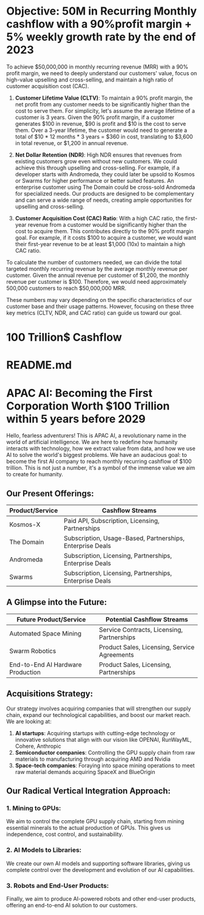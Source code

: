 # Objective: 50M in Recurring Monthly cashflow with a 90%profit margin + 5% weekly growth rate by the end of 2023

To achieve $50,000,000 in monthly recurring revenue (MRR) with a 90% profit margin, we need to deeply understand our customers' value, focus on high-value upselling and cross-selling, and maintain a high ratio of customer acquisition cost (CAC).

1. **Customer Lifetime Value (CLTV)**: To maintain a 90% profit margin, the net profit from any customer needs to be significantly higher than the cost to serve them. For simplicity, let's assume the average lifetime of a customer is 3 years. Given the 90% profit margin, if a customer generates $100 in revenue, $90 is profit and $10 is the cost to serve them. Over a 3-year lifetime, the customer would need to generate a total of $10 * 12 months * 3 years = $360 in cost, translating to $3,600 in total revenue, or $1,200 in annual revenue.

2. **Net Dollar Retention (NDR)**: High NDR ensures that revenues from existing customers grow even without new customers. We could achieve this through upselling and cross-selling. For example, if a developer starts with Andromeda, they could later be upsold to Kosmos or Swarms for higher performance or better suited features. An enterprise customer using The Domain could be cross-sold Andromeda for specialized needs. Our products are designed to be complementary and can serve a wide range of needs, creating ample opportunities for upselling and cross-selling.

3. **Customer Acquisition Cost (CAC) Ratio**: With a high CAC ratio, the first-year revenue from a customer would be significantly higher than the cost to acquire them. This contributes directly to the 90% profit margin goal. For example, if it costs $100 to acquire a customer, we would want their first-year revenue to be at least $1,000 (10x) to maintain a high CAC ratio.

To calculate the number of customers needed, we can divide the total targeted monthly recurring revenue by the average monthly revenue per customer. Given the annual revenue per customer of $1,200, the monthly revenue per customer is $100. Therefore, we would need approximately 500,000 customers to reach $50,000,000 MRR.

These numbers may vary depending on the specific characteristics of our customer base and their usage patterns. However, focusing on these three key metrics (CLTV, NDR, and CAC ratio) can guide us toward our goal.




# 100 Trillion$ Cashflow

# README.md

# APAC AI: Becoming the First Corporation Worth $100 Trillion within 5 years before 2029

Hello, fearless adventurers! This is APAC AI, a revolutionary name in the world of artificial intelligence. We are here to redefine how humanity interacts with technology, how we extract value from data, and how we use AI to solve the world's biggest problems. We have an audacious goal: to become the first AI company to reach monthly recurring cashflow of $100 trillion. This is not just a number, it's a symbol of the immense value we aim to create for humanity.

## Our Present Offerings:

| Product/Service | Cashflow Streams |
| --- | --- |
| Kosmos-X | Paid API, Subscription, Licensing, Partnerships |
| The Domain | Subscription, Usage-Based, Partnerships, Enterprise Deals |
| Andromeda | Subscription, Licensing, Partnerships, Enterprise Deals |
| Swarms | Subscription, Licensing, Partnerships, Enterprise Deals |

## A Glimpse into the Future:

| Future Product/Service | Potential Cashflow Streams |
| --- | --- |
| Automated Space Mining | Service Contracts, Licensing, Partnerships |
| Swarm Robotics | Product Sales, Licensing, Service Agreements |
| End-to-End AI Hardware Production | Product Sales, Licensing, Partnerships |

## Acquisitions Strategy:

Our strategy involves acquiring companies that will strengthen our supply chain, expand our technological capabilities, and boost our market reach. We are looking at:

1. **AI startups**: Acquiring startups with cutting-edge technology or innovative solutions that align with our vision like OPENAI, RunWayML, Cohere, Anthropic
2. **Semiconductor companies**: Controlling the GPU supply chain from raw materials to manufacturing through acquiring AMD and Nvidia
3. **Space-tech companies**: Foraying into space mining operations to meet raw material demands acquiring SpaceX and BlueOrigin

## Our Radical Vertical Integration Approach:

### 1. Mining to GPUs:
We aim to control the complete GPU supply chain, starting from mining essential minerals to the actual production of GPUs. This gives us independence, cost control, and sustainability.

### 2. AI Models to Libraries:
We create our own AI models and supporting software libraries, giving us complete control over the development and evolution of our AI capabilities.

### 3. Robots and End-User Products:
Finally, we aim to produce AI-powered robots and other end-user products, offering an end-to-end AI solution to our customers.
